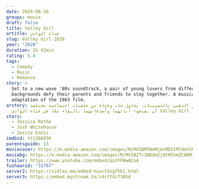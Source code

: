 ```yaml
---
date: 2020-08-10
groups: movie
draft: false
title: Valley Girl
artitle: فتاة الوادي
slug: Valley Girl 2020
year: "2020"
duration: 1h 42min
rating: 5.4
tags:
  - Comedy
  - Music
  - Romance
story: >
  Set to a new wave '80s soundtrack, a pair of young lovers from different
  backgrounds defy their parents and friends to stay together. A musical
  adaptation of the 1983 film.
arstory: في العصر الذهبي بالثمنينات، يحاول شاب وفتاة من خلفيات اجتماعية مختلفة
  أن يقنعوا أبائهما وأصدقائهما بالبقاء معًا في فتاة الوادي Valley Girl
stars:
  - Jessica Rothe
  - Josh Whitehouse
  - Jessie Ennis
imdbid: tt1266036
parentsguide: 13
moviecover: https://m.media-amazon.com/images/M/MV5BMTNmMjAxMDItMTdmYS00ZmZmLWI3YjEtMDI1OGU0MTgwMjc4XkEyXkFqcGdeQXVyMTkxNjUyNQ@@._V1_SY1000_SX675_AL_.jpg
moviebg: https://m.media-amazon.com/images/M/MV5BZTc3NDdmZjQtNThmZC00MjI0LTg4M2UtYmVjN2Q0MzZiNTRlXkEyXkFqcGdeQXVyOTIxNTAyMzU@._V1_SY1000_SX1500_AL_.jpg
trailer: https://www.youtube.com/embed/pLhYFWwACo4
fushaarid: "31767"
server2: https://vidlox.me/embed-huvc53sgfhb1.html
server3: https://embed.mystream.to/z4cff4if305d
---
```

